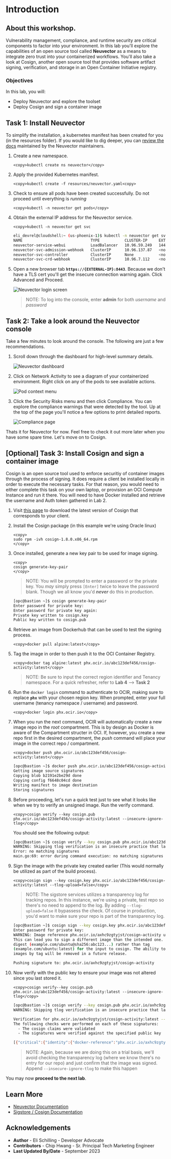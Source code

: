 # Introduction

## About this workshop.

Vulnerability management, compliance, and runtime security are critical components to factor into your environment. In this lab you'll explore the capabilities of an open source tool called **Neuvector** as a means to integrate zero trust into your containerized workflows. You'll also take a look at Cosign, another open source tool that provides software artifact signing, verification, and storage in an Open Container Initiative registry.

### Objectives

In this lab, you will:

* Deploy Neuvector and explore the toolset
* Deploy Cosign and sign a container image


## Task 1: Install Neuvector

To simplify the installation, a kubernetes manifest has been created for you (in the resources folder). If you would like to dig deeper, you can [review the docs](https://github.com/neuvector/neuvector-operator/blob/master/docs/NeuVectorDeployKubernetes.md) maintained by the Neuvector maintainers.

1. Create a new namespace.

    ```
    <copy>kubectl create ns neuvector</copy>
    ```

2. Apply the provided Kubernetes manifest.

    ```
    <copy>kubectl create -f resources/neuvector.yaml<copy>
    ```

3. Check to ensure all pods have been created successfully. Do not proceed until everything is *running*

    ```
    <copy>kubectl -n neuvector get pods</copy>
    ```

4. Obtain the external IP address for the Neuvector service.

    ```
    <copy>kubectl -n neuvector get svc
    ```

    ```bash
    eli_devrel@cloudshell:~ (us-phoenix-1)$ kubectl -n neuvector get svc
    NAME                              TYPE           CLUSTER-IP     EXTERNAL-IP     PORT(S)                         AGE
    neuvector-service-webui           LoadBalancer   10.96.59.249   144.24.27.143   8443:32174/TCP                  36s
    neuvector-svc-admission-webhook   ClusterIP      10.96.137.87   <none>          443/TCP                         36s
    neuvector-svc-controller          ClusterIP      None           <none>          18300/TCP,18301/TCP,18301/UDP   36s
    neuvector-svc-crd-webhook         ClusterIP      10.96.7.112    <none>          443/TCP                         36s
    ```

5. Open a new browser tab **`https://{EXTERNAL-IP}:8443`**. Because we don't have a TLS cert you'll get the insecure connection warning again.  Click Advanced and Proceed.

    ![Neuvector login screen](images/neuvector-login.png)

    >NOTE: To log into the console, enter **admin** for both *username* and *password*

## Task 2: Take a look around the Neuvector console

Take a few minutes to look around the console. The following are just a few recommendations.

1. Scroll down through the dashboard for high-level summary details.

    ![Neuvector dashboard](images/neuvector-dashboard.png)

2. Click on Network Activity to see a diagram of your containerized environment. Right click on any of the pods to see available actions.

    ![Pod context menu](images/neuvector-pod-menu.png)

3. Click the Security Risks menu and then click Compliance. You can explore the compliance warnings that were detected by the tool. Up at the top of the page you'll notice a few options to print detailed reports.

    ![Compliance page](images/neuvector-compliance.png)

Thats it for Neuvector for now. Feel free to check it out more later when you have some spare time. Let's move on to Cosign.

## [Optional] Task 3: Install Cosign and sign a container image

Cosign is an open source tool used to enforce securitiy of container images through the process of signing. It does require a client be installed locally in order to execute the necessary tasks. For that reason, you would need to either complete this task on your own laptop, or provision an OCI Compute Instance and run it there. You will need to have Docker installed and retrieve the username and Auth token gathered in Lab 2.

1. Visit [this page](https://github.com/sigstore/cosign/releases) to download the latest version of Cosign that corresponds to your client.

2. Install the Cosign package (in this example we're using Oracle linux)

    ```
    <copy>
    sudo rpm -ivh cosign-1.8.0.x86_64.rpm
    </copy>
    ```
3. Once installed, generate a new key pair to be used for image signing.

    ```
    <copy>
    cosign generate-key-pair
    </copy>
    ```

    >NOTE: You will be prompted to enter a password or the private key. You *may* simply press `[Enter]` twice to leave the password blank. Though we all know you'd **_never_** do this in production.

    ```bash
    [opc@bastion ~]$ cosign generate-key-pair
    Enter password for private key:
    Enter password for private key again:
    Private key written to cosign.key
    Public key written to cosign.pub
    ```

4. Retrieve an image from Dockerhub that can be used to test the signing process.

    ```
    <copy>docker pull alpine:latest</copy>
    ```

5. Tag the image in order to then push it to the OCI Container Registry.

    ```
    <copy>docker tag alpine:latest phx.ocir.io/abc123def456/cosign-activity:latest</copy>
    ```
    
    >NOTE: Be sure to input the correct region identifier and Tenancy namespace. For a quick refresher, refer to **Lab 4** --> **Task 2**

6. Run the `docker login` command to authenticate to OCIR, making sure to replace **`phx`** with your chosen region key. When prompted, enter your full username (tenancy namespace / username) and password.

    ```
    <copy>docker login phx.ocir.io</copy>
    ```

7. When you run the next command, OCIR will automatically create a new image repo in the *root* compartment. This is by design as Docker is aware of the Compartment structer in OCI. If, however, you create a new repo first in the desired compartment, the *push* command will place your image in the correct repo / compartment.

    ```
    <copy>docker push phx.ocir.io/abc123def456/cosign-activity:latest</copy>
    ```

    ```bash
    [opc@bastion ~]$ docker push phx.ocir.io/abc123def456/cosign-activity
    Getting image source signatures
    Copying blob b2191e2be29d done
    Copying config f6648c04cd done
    Writing manifest to image destination
    Storing signatures
    ```

8. Before proceeding, let's run a quick test just to see what it looks like when we try to verify an unsigned image. Run the verify command.

    ```
    <copy>cosign verify --key cosign.pub phx.ocir.io/abc123def456/cosign-activity:latest --insecure-ignore-tlog</copy>
    ```

    You should see the following output:

    ```bash
    [opc@bastion ~]$ cosign verify --key cosign.pub phx.ocir.io/abc123def456/cosign-activity:latest --insecure-ignore-tlog
    WARNING: Skipping tlog verification is an insecure practice that lacks of transparency and auditability verification for the signature.
    Error: no matching signatures
    main.go:69: error during command execution: no matching signatures
    ```

9. Sign the image with the private key created earlier (This would normally be utilized as part of the build process).

    ```
    <copy>cosign sign --key cosign.key phx.ocir.io/abc123def456/cosign-activity:latest --tlog-upload=false</copy>
    ```

    >NOTE: The sigstore services utilizes a transparency log for tracking repos. In this instance, we're using a private, test repo so there's no need to append to the log. By adding `--tlog-upload=false` it bypassess the check. Of course in production, you'd want to make sure your repo is part of the transparency log.

    ```bash
    [opc@bastion ~]$ cosign sign --key cosign.key phx.ocir.io/abc123def456/cosign-activity --tlog-upload=false
    Enter password for private key:
    WARNING: Image reference phx.ocir.io/axhc9zgtyjst/cosign-activity uses a tag, not a digest, to identify the image to sign.
    This can lead you to sign a different image than the intended one. Please use a
    digest (example.com/ubuntu@sha256:abc123...) rather than tag
    (example.com/ubuntu:latest) for the input to cosign. The ability to refer to
    images by tag will be removed in a future release.

    Pushing signature to: phx.ocir.io/axhc9zgtyjst/cosign-activity
    ```

10. Now verify with the public key to ensure your image was not altered since you last stored it. 

    ```
    <copy>cosign verify--key cosign.pub phx.ocir.io/abc123def456/cosign-activity:latest --insecure-ignore-tlog</copy>
    ```

    ```bash
    [opc@bastion ~]$ cosign verify --key cosign.pub phx.ocir.io/axhc9zgtyjst/cosign-activity:latest --insecure-ignore-tlog
    WARNING: Skipping tlog verification is an insecure practice that lacks of transparency and auditability verification for the signature.

    Verification for phx.ocir.io/axhc9zgtyjst/cosign-activity:latest --
    The following checks were performed on each of these signatures:
      - The cosign claims were validated
      - The signatures were verified against the specified public key

    [{"critical":{"identity":{"docker-reference":"phx.ocir.io/axhc9zgtyjst/cosign-activity"},"image":{"docker-manifest-digest":"sha256:281f21211c6ff26f15f7fe80f69f772579d5fd695e0706edcbc24abfc621fdae"},"type":"cosign container image signature"},"optional":null}]
    ```

    >NOTE: Again, because we are doing this on a trial basis, we'll avoid checking the transparency log (where we know there's no entry for our repo) and just confirm that the image was signed. Append `--insecure-ignore-tlog` to make this happen

You may now **proceed to the next lab**.

## Learn More

* [Neuvector Documentation](https://github.com/neuvector/docs)
* [Sigstore / Cosign Documentation](https://docs.sigstore.dev/signing/quickstart/)


## Acknowledgements

* **Author** - Eli Schilling - Developer Advocate
* **Contributors** - Chip Hwang - Sr. Principal Tech Marketing Engineer
* **Last Updated By/Date** - September 2023